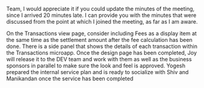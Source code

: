Team,
I would appreciate it if you could update the minutes of the meeting, since I arrived 20 minutes late.
I can provide you with the minutes that were discussed from the point at which I joined the meeting, as far as I am aware.

On the Transactions view page, consider including Fees as a display item at the same time as the settlement amount after the fee calculation has been done.
   There is a side panel that shows the details of each transaction within the Transactions microapp.
   Once the design page has been completed, Joy will release it to the DEV team and work with them as well as the business sponsors in parallel to make sure the look and feel is approved.
   Yogesh prepared the internal service plan and is ready to socialize with Shiv and Manikandan once the service has been completed
